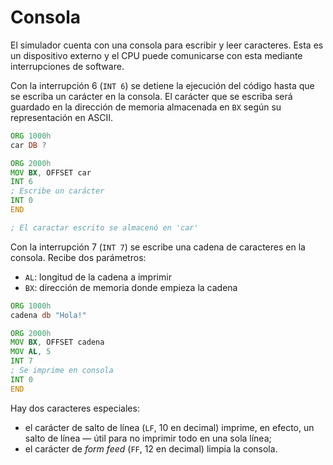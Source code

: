 # Consola

El simulador cuenta con una consola para escribir y leer caracteres. Esta es un dispositivo externo y el CPU puede comunicarse con esta mediante interrupciones de software.

Con la interrupción 6 (`INT 6`) se detiene la ejecución del código hasta que se escriba un carácter en la consola. El carácter que se escriba será guardado en la dirección de memoria almacenada en `BX` según su representación en ASCII.

```asm
ORG 1000h
car DB ?

ORG 2000h
MOV BX, OFFSET car
INT 6
; Escribe un carácter
INT 0
END

; El caractar escrito se almacenó en 'car'
```

Con la interrupción 7 (`INT 7`) se escribe una cadena de caracteres en la consola. Recibe dos parámetros:

- `AL`: longitud de la cadena a imprimir
- `BX`: dirección de memoria donde empieza la cadena

```asm
ORG 1000h
cadena db "Hola!"

ORG 2000h
MOV BX, OFFSET cadena
MOV AL, 5
INT 7
; Se imprime en consola
INT 0
END
```

Hay dos caracteres especiales:

- el carácter de salto de línea (`LF`, 10 en decimal) imprime, en efecto, un salto de línea — útil para no imprimir todo en una sola línea;
- el carácter de _form feed_ (`FF`, 12 en decimal) limpia la consola.
